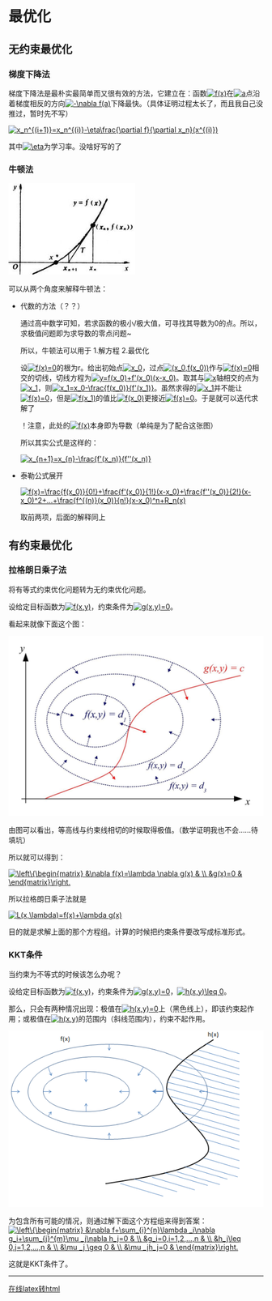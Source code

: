 # 最优化


## 无约束最优化

### 梯度下降法

梯度下降法是最朴实最简单而又很有效的方法，它建立在：函数<a href="https://www.codecogs.com/eqnedit.php?latex=f(x)" target="_blank"><img src="https://latex.codecogs.com/gif.latex?f(x)" title="f(x)" /></a>在<a href="https://www.codecogs.com/eqnedit.php?latex=a" target="_blank"><img src="https://latex.codecogs.com/gif.latex?a" title="a" /></a>点沿着梯度相反的方向<a href="https://www.codecogs.com/eqnedit.php?latex=-\nabla&space;f(a)" target="_blank"><img src="https://latex.codecogs.com/gif.latex?-\nabla&space;f(a)" title="-\nabla f(a)" /></a>下降最快。（具体证明过程太长了，而且我自己没推过，暂时先不写）

<a href="https://www.codecogs.com/eqnedit.php?latex=x_n^{(i&plus;1)}=x_n^{(i)}-\eta\frac{\partial&space;f}{\partial&space;x_n}(x^{(i)})" target="_blank"><img src="https://latex.codecogs.com/gif.latex?x_n^{(i&plus;1)}=x_n^{(i)}-\eta\frac{\partial&space;f}{\partial&space;x_n}(x^{(i)})" title="x_n^{(i+1)}=x_n^{(i)}-\eta\frac{\partial f}{\partial x_n}(x^{(i)})" /></a>

其中<a href="https://www.codecogs.com/eqnedit.php?latex=\eta" target="_blank"><img src="https://latex.codecogs.com/gif.latex?\eta" title="\eta" /></a>为学习率。没啥好写的了

### 牛顿法
![](./imgs/1.jpg)

可以从两个角度来解释牛顿法：

- 代数的方法（？？）
    
    通过高中数学可知，若求函数的极小/极大值，可寻找其导数为0的点。所以，求极值问题即为求导数的零点问题~

    所以，牛顿法可以用于 1.解方程 2.最优化
    

    设<a href="https://www.codecogs.com/eqnedit.php?latex=f(x)=0" target="_blank"><img src="https://latex.codecogs.com/gif.latex?f(x)=0" title="f(x)=0" /></a>的根为r。给出初始点<a href="https://www.codecogs.com/eqnedit.php?latex=x_0" target="_blank"><img src="https://latex.codecogs.com/gif.latex?x_0" title="x_0" /></a>，过点<a href="https://www.codecogs.com/eqnedit.php?latex=(x_0,f(x_0))" target="_blank"><img src="https://latex.codecogs.com/gif.latex?(x_0,f(x_0))" title="(x_0,f(x_0))" /></a>作与<a href="https://www.codecogs.com/eqnedit.php?latex=f(x)=0" target="_blank"><img src="https://latex.codecogs.com/gif.latex?f(x)=0" title="f(x)=0" /></a>相交的切线，切线方程为<a href="https://www.codecogs.com/eqnedit.php?latex=y=f(x_0)&plus;f'(x_0)(x-x_0)" target="_blank"><img src="https://latex.codecogs.com/gif.latex?y=f(x_0)&plus;f'(x_0)(x-x_0)" title="y=f(x_0)+f'(x_0)(x-x_0)" /></a>。取其与<a href="https://www.codecogs.com/eqnedit.php?latex=x" target="_blank"><img src="https://latex.codecogs.com/gif.latex?x" title="x" /></a>轴相交的点为<a href="https://www.codecogs.com/eqnedit.php?latex=x_1" target="_blank"><img src="https://latex.codecogs.com/gif.latex?x_1" title="x_1" /></a>，则<a href="https://www.codecogs.com/eqnedit.php?latex=x_1=x_0-\frac{f(x_0)}{f'(x_1)}" target="_blank"><img src="https://latex.codecogs.com/gif.latex?x_1=x_0-\frac{f(x_0)}{f'(x_1)}" title="x_1=x_0-\frac{f(x_0)}{f'(x_1)}" /></a>。虽然求得的<a href="https://www.codecogs.com/eqnedit.php?latex=x_1" target="_blank"><img src="https://latex.codecogs.com/gif.latex?x_1" title="x_1" /></a>并不能让<a href="https://www.codecogs.com/eqnedit.php?latex=f(x)=0" target="_blank"><img src="https://latex.codecogs.com/gif.latex?f(x)=0" title="f(x)=0" /></a>，但是<a href="https://www.codecogs.com/eqnedit.php?latex=f(x_1)" target="_blank"><img src="https://latex.codecogs.com/gif.latex?f(x_1)" title="f(x_1)" /></a>的值比<a href="https://www.codecogs.com/eqnedit.php?latex=f(x_0)" target="_blank"><img src="https://latex.codecogs.com/gif.latex?f(x_0)" title="f(x_0)" /></a>更接近<a href="https://www.codecogs.com/eqnedit.php?latex=f(x)=0" target="_blank"><img src="https://latex.codecogs.com/gif.latex?f(x)=0" title="f(x)=0" /></a>。于是就可以迭代求解了

    ！注意，此处的<a href="https://www.codecogs.com/eqnedit.php?latex=f(x)" target="_blank"><img src="https://latex.codecogs.com/gif.latex?f(x)" title="f(x)" /></a>本身即为导数（单纯是为了配合这张图）

    所以其实公式是这样的：

    <a href="https://www.codecogs.com/eqnedit.php?latex=x_{n&plus;1}=x_{n}-\frac{f'(x_n)}{f''(x_n)}" target="_blank"><img src="https://latex.codecogs.com/gif.latex?x_{n&plus;1}=x_{n}-\frac{f'(x_n)}{f''(x_n)}" title="x_{n+1}=x_{n}-\frac{f'(x_n)}{f''(x_n)}" /></a>

- 泰勒公式展开

    <a href="https://www.codecogs.com/eqnedit.php?latex=f(x)=\frac{f(x_0)}{0!}&plus;\frac{f'(x_0)}{1!}(x-x_0)&plus;\frac{f''(x_0)}{2!}(x-x_0)^2&plus;...&plus;\frac{f^{(n)}(x_0)}{n!}(x-x_0)^n&plus;R_n(x)" target="_blank"><img src="https://latex.codecogs.com/gif.latex?f(x)=\frac{f(x_0)}{0!}&plus;\frac{f'(x_0)}{1!}(x-x_0)&plus;\frac{f''(x_0)}{2!}(x-x_0)^2&plus;...&plus;\frac{f^{(n)}(x_0)}{n!}(x-x_0)^n&plus;R_n(x)" title="f(x)=\frac{f(x_0)}{0!}+\frac{f'(x_0)}{1!}(x-x_0)+\frac{f''(x_0)}{2!}(x-x_0)^2+...+\frac{f^{(n)}(x_0)}{n!}(x-x_0)^n+R_n(x)" /></a>

    取前两项，后面的解释同上

## 有约束最优化

### 拉格朗日乘子法
将有等式约束优化问题转为无约束优化问题。

设给定目标函数为<a href="https://www.codecogs.com/eqnedit.php?latex=f(x,y)" target="_blank"><img src="https://latex.codecogs.com/gif.latex?f(x,y)" title="f(x,y)" /></a>，约束条件为<a href="https://www.codecogs.com/eqnedit.php?latex=g(x,y)=0" target="_blank"><img src="https://latex.codecogs.com/gif.latex?g(x,y)=0" title="g(x,y)=0" /></a>。


看起来就像下面这个图：

![](./imgs/2.jpg)

由图可以看出，等高线与约束线相切的时候取得极值。（数学证明我也不会……待填坑）

所以就可以得到：

<a href="https://www.codecogs.com/eqnedit.php?latex=\left\{\begin{matrix}&space;&\nabla&space;f(x)=\lambda&space;\nabla&space;g(x)&space;&&space;\\&space;&g(x)=0&space;&&space;\end{matrix}\right." target="_blank"><img src="https://latex.codecogs.com/gif.latex?\left\{\begin{matrix}&space;&\nabla&space;f(x)=\lambda&space;\nabla&space;g(x)&space;&&space;\\&space;&g(x)=0&space;&&space;\end{matrix}\right." title="\left\{\begin{matrix} &\nabla f(x)=\lambda \nabla g(x) & \\ &g(x)=0 & \end{matrix}\right." /></a>

所以拉格朗日乘子法就是

<a href="https://www.codecogs.com/eqnedit.php?latex=L(x,\lambda)=f(x)&plus;\lambda&space;g(x)" target="_blank"><img src="https://latex.codecogs.com/gif.latex?L(x,\lambda)=f(x)&plus;\lambda&space;g(x)" title="L(x,\lambda)=f(x)+\lambda g(x)" /></a>

目的就是求解上面的那个方程组。计算的时候把约束条件要改写成标准形式。

### KKT条件
当约束为不等式的时候该怎么办呢？

设给定目标函数为<a href="https://www.codecogs.com/eqnedit.php?latex=f(x,y)" target="_blank"><img src="https://latex.codecogs.com/gif.latex?f(x,y)" title="f(x,y)" /></a>，约束条件为<a href="https://www.codecogs.com/eqnedit.php?latex=g(x,y)=0" target="_blank"><img src="https://latex.codecogs.com/gif.latex?g(x,y)=0" title="g(x,y)=0" /></a>，<a href="https://www.codecogs.com/eqnedit.php?latex=h(x,y)\leq&space;0" target="_blank"><img src="https://latex.codecogs.com/gif.latex?h(x,y)\leq&space;0" title="h(x,y)\leq 0" /></a>。

那么，只会有两种情况出现：极值在<a href="https://www.codecogs.com/eqnedit.php?latex=h(x,y)=0" target="_blank"><img src="https://latex.codecogs.com/gif.latex?h(x,y)=0" title="h(x,y)=0" /></a>上（黑色线上），即该约束起作用；或极值在<a href="https://www.codecogs.com/eqnedit.php?latex=h(x,y)" target="_blank"><img src="https://latex.codecogs.com/gif.latex?h(x,y)" title="h(x,y)" /></a>的范围内（斜线范围内），约束不起作用。

![](./imgs/3.jpg)

为包含所有可能的情况，则通过解下面这个方程组来得到答案：
<a href="https://www.codecogs.com/eqnedit.php?latex=\left\{\begin{matrix}&space;&\nabla&space;f&plus;\sum_{i}^{n}\lambda&space;_i\nabla&space;g_i&plus;\sum_{j}^{m}\mu&space;_j\nabla&space;h_j=0&space;&&space;\\&space;&g_i=0,i=1,2,...,n&space;&&space;\\&space;&h_j\leq&space;0,j=1,2,...,n&space;&&space;\\&space;&\mu&space;_j&space;\geq&space;0&space;&&space;\\&space;&\mu&space;_jh_j=0&space;&&space;\end{matrix}\right." target="_blank"><img src="https://latex.codecogs.com/gif.latex?\left\{\begin{matrix}&space;&\nabla&space;f&plus;\sum_{i}^{n}\lambda&space;_i\nabla&space;g_i&plus;\sum_{j}^{m}\mu&space;_j\nabla&space;h_j=0&space;&&space;\\&space;&g_i=0,i=1,2,...,n&space;&&space;\\&space;&h_j\leq&space;0,j=1,2,...,n&space;&&space;\\&space;&\mu&space;_j&space;\geq&space;0&space;&&space;\\&space;&\mu&space;_jh_j=0&space;&&space;\end{matrix}\right." title="\left\{\begin{matrix} &\nabla f+\sum_{i}^{n}\lambda _i\nabla g_i+\sum_{j}^{m}\mu _j\nabla h_j=0 & \\ &g_i=0,i=1,2,...,n & \\ &h_j\leq 0,j=1,2,...,n & \\ &\mu _j \geq 0 & \\ &\mu _jh_j=0 & \end{matrix}\right." /></a>

这就是KKT条件了。


---


[在线latex转html](https://www.codecogs.com/latex/eqneditor.php)